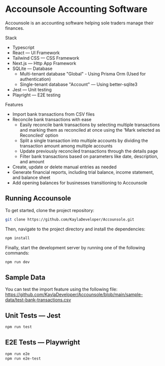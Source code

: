 # Accounsole Accounting Software

Accounsole is an accounting software helping sole traders manage their finances.

Stack

- Typescript
- React — UI Framework
- Tailwind CSS — CSS Framework
- Next.js — Http App Framework
- SQLite — Database
  - Multi-tenant database "Global" - Using Prisma Orm (Used for authentication)
  - Single-tenant database "Account" — Using better-sqlite3
- Jest — Unit testing
- Playright — E2E testing

Features

- Import bank transactions from CSV files
- Reconcile bank transactions with ease
  - Easily reconcile bank transactions by selecting multiple transactions and marking them as reconciled at once using the 'Mark selected as Reconciled' option
  - Split a single transaction into multiple accounts by dividing the transaction amount among multiple accounts
  - Update previously reconciled transactions through the details page
  - Filter bank transactions based on parameters like date, description, and amount
- Create, update or delete manual entries as needed
- Generate financial reports, including trial balance, income statement, and balance sheet
- Add opening balances for businesses transitioning to Accounsole

## Running Accounsole

To get started, clone the project repository:

```bash
git clone https://github.com/KaylaDeveloper/Accounsole.git
```

Then, navigate to the project directory and install the dependencies:

```bash
npm install
```

Finally, start the development server by running one of the following commands:

```bash
npm run dev
```

## Sample Data

You can test the import feature using the following file:
https://github.com/KaylaDeveloper/Accounsole/blob/main/sample-data/test-bank-transactions.csv

## Unit Tests — Jest

```bash
npm run test
```

## E2E Tests — Playwright

```bash
npm run e2e
npm run e2e-test
```
